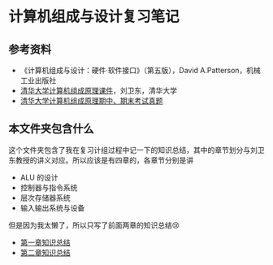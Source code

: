 计算机组成与设计复习笔记
======================

## 参考资料

+ 《计算机组成与设计：硬件·软件接口》（第五版），David A.Patterson，机械工业出版社
+ [清华大学计算机组成原理课件](https://github.com/stellarkey/912_project/tree/master/4%20专业科目/计算机组成/资料/组成原理课件)，刘卫东，清华大学
+ [清华大学计算机组成原理期中、期末考试真题](https://github.com/PKUanonym/REKCARC-TSC-UHT/tree/master/大三上/计算机组成原理/exam)


## 本文件夹包含什么

这个文件夹包含了我在复习计组过程中记一下的知识总结，其中的章节划分与刘卫东教授的讲义对应。所以应该是有四章的，各章节分别是讲

+ ALU 的设计
+ 控制器与指令系统
+ 层次存储器系统
+ 输入输出系统与设备

但是因为我太懒了，所以只写了前面两章的知识总结😢

+ [第一章知识总结](chp1.md)
+ [第二章知识总结](chp2.md)
